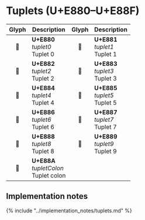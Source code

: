 Tuplets (U+E880–U+E88F)
=======================

| **Glyph** | **Description** | **Glyph** | **Description**
| :-------: | --------------- | :-------: | ---------------
|<span class="bravura_large">&#xe880;</span> | **U+E880**<br/>*tuplet0*<br/>Tuplet 0 | <span class="bravura_large">&#xe881;</span> | **U+E881**<br/>*tuplet1*<br/>Tuplet 1
|<span class="bravura_large">&#xe882;</span> | **U+E882**<br/>*tuplet2*<br/>Tuplet 2 | <span class="bravura_large">&#xe883;</span> | **U+E883**<br/>*tuplet3*<br/>Tuplet 3
|<span class="bravura_large">&#xe884;</span> | **U+E884**<br/>*tuplet4*<br/>Tuplet 4 | <span class="bravura_large">&#xe885;</span> | **U+E885**<br/>*tuplet5*<br/>Tuplet 5
|<span class="bravura_large">&#xe886;</span> | **U+E886**<br/>*tuplet6*<br/>Tuplet 6 | <span class="bravura_large">&#xe887;</span> | **U+E887**<br/>*tuplet7*<br/>Tuplet 7
|<span class="bravura_large">&#xe888;</span> | **U+E888**<br/>*tuplet8*<br/>Tuplet 8 | <span class="bravura_large">&#xe889;</span> | **U+E889**<br/>*tuplet9*<br/>Tuplet 9
|<span class="bravura_large">&#xe88a;</span> | **U+E88A**<br/>*tupletColon*<br/>Tuplet colon | &nbsp; | &nbsp;

Implementation notes
---------------------

{% include "../implementation_notes/tuplets.md" %}